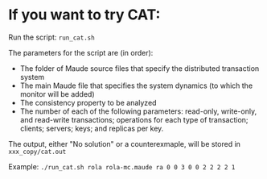 # If you want to try CAT:

Run the script: ```run_cat.sh```

The parameters for the script are (in order):

- The folder of Maude source files that specify the distributed transaction system
- The main Maude file that specifies the system dynamics (to which the monitor will be added)
- The consistency property to be analyzed
- The number of each of the following parameters: read-only, write-only, and read-write transactions; operations for each type of transaction; clients; servers; keys; and replicas per key.

The output, either "No solution" or a counterexmaple, will be stored in ```xxx_copy/cat.out```

Example: ```./run_cat.sh rola rola-mc.maude ra 0 0 3 0 0 2 2 2 2 1```
